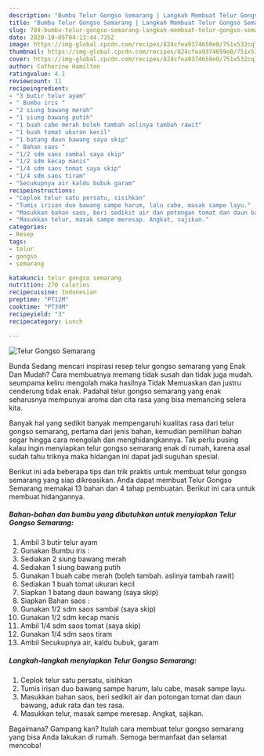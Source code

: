 ```yaml
---
description: "Bumbu Telur Gongso Semarang | Langkah Membuat Telur Gongso Semarang Yang Enak Banget"
title: "Bumbu Telur Gongso Semarang | Langkah Membuat Telur Gongso Semarang Yang Enak Banget"
slug: 784-bumbu-telur-gongso-semarang-langkah-membuat-telur-gongso-semarang-yang-enak-banget
date: 2020-10-05T04:13:44.735Z
image: https://img-global.cpcdn.com/recipes/824cfea9374659e0/751x532cq70/telur-gongso-semarang-foto-resep-utama.jpg
thumbnail: https://img-global.cpcdn.com/recipes/824cfea9374659e0/751x532cq70/telur-gongso-semarang-foto-resep-utama.jpg
cover: https://img-global.cpcdn.com/recipes/824cfea9374659e0/751x532cq70/telur-gongso-semarang-foto-resep-utama.jpg
author: Catherine Hamilton
ratingvalue: 4.1
reviewcount: 11
recipeingredient:
- "3 butir telur ayam"
- " Bumbu iris "
- "2 siung bawang merah"
- "1 siung bawang putih"
- "1 buah cabe merah boleh tambah aslinya tambah rawit"
- "1 buah tomat ukuran kecil"
- "1 batang daun bawang saya skip"
- " Bahan saos "
- "1/2 sdm saos sambal saya skip"
- "1/2 sdm kecap manis"
- "1/4 sdm saos tomat saya skip"
- "1/4 sdm saos tiram"
- "Secukupnya air kaldu bubuk garam"
recipeinstructions:
- "Ceplok telur satu persatu, sisihkan"
- "Tumis irisan duo bawang sampe harum, lalu cabe, masak sampe layu."
- "Masukkan bahan saos, beri sedikit air dan potongan tomat dan daun bawang, aduk rata dan tes rasa."
- "Masukkan telur, masak sampe meresap. Angkat, sajikan."
categories:
- Resep
tags:
- telur
- gongso
- semarang

katakunci: telur gongso semarang 
nutrition: 270 calories
recipecuisine: Indonesian
preptime: "PT12M"
cooktime: "PT39M"
recipeyield: "3"
recipecategory: Lunch

---
```



![Telur Gongso Semarang](https://img-global.cpcdn.com/recipes/824cfea9374659e0/751x532cq70/telur-gongso-semarang-foto-resep-utama.jpg)

Bunda Sedang mencari inspirasi resep telur gongso semarang yang Enak Dan Mudah? Cara membuatnya memang tidak susah dan tidak juga mudah. seumpama keliru mengolah maka hasilnya Tidak Memuaskan dan justru cenderung tidak enak. Padahal telur gongso semarang yang enak seharusnya mempunyai aroma dan cita rasa yang bisa memancing selera kita.



Banyak hal yang sedikit banyak mempengaruhi kualitas rasa dari telur gongso semarang, pertama dari jenis bahan, kemudian pemilihan bahan segar hingga cara mengolah dan menghidangkannya. Tak perlu pusing kalau ingin menyiapkan telur gongso semarang enak di rumah, karena asal sudah tahu triknya maka hidangan ini dapat jadi suguhan spesial.


Berikut ini ada beberapa tips dan trik praktis untuk membuat telur gongso semarang yang siap dikreasikan. Anda dapat membuat Telur Gongso Semarang memakai 13 bahan dan 4 tahap pembuatan. Berikut ini cara untuk membuat hidangannya.

<!--inarticleads1-->

##### Bahan-bahan dan bumbu yang dibutuhkan untuk menyiapkan Telur Gongso Semarang:

1. Ambil 3 butir telur ayam
1. Gunakan  Bumbu iris :
1. Sediakan 2 siung bawang merah
1. Sediakan 1 siung bawang putih
1. Gunakan 1 buah cabe merah (boleh tambah. aslinya tambah rawit)
1. Sediakan 1 buah tomat ukuran kecil
1. Siapkan 1 batang daun bawang (saya skip)
1. Siapkan  Bahan saos :
1. Gunakan 1/2 sdm saos sambal (saya skip)
1. Gunakan 1/2 sdm kecap manis
1. Ambil 1/4 sdm saos tomat (saya skip)
1. Gunakan 1/4 sdm saos tiram
1. Ambil Secukupnya air, kaldu bubuk, garam




<!--inarticleads2-->

##### Langkah-langkah menyiapkan Telur Gongso Semarang:

1. Ceplok telur satu persatu, sisihkan
1. Tumis irisan duo bawang sampe harum, lalu cabe, masak sampe layu.
1. Masukkan bahan saos, beri sedikit air dan potongan tomat dan daun bawang, aduk rata dan tes rasa.
1. Masukkan telur, masak sampe meresap. Angkat, sajikan.




Bagaimana? Gampang kan? Itulah cara membuat telur gongso semarang yang bisa Anda lakukan di rumah. Semoga bermanfaat dan selamat mencoba!
